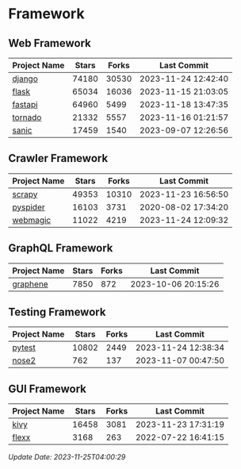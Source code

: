 # Framework

## Web Framework
| Project Name | Stars | Forks | Last Commit |
| ------------ | ----- | ----- | ----------- |
| [django](https://github.com/django/django) | 74180 | 30530 | 2023-11-24 12:42:40 |
| [flask](https://github.com/pallets/flask) | 65034 | 16036 | 2023-11-15 21:03:05 |
| [fastapi](https://github.com/tiangolo/fastapi) | 64960 | 5499 | 2023-11-18 13:47:35 |
| [tornado](https://github.com/tornadoweb/tornado) | 21332 | 5557 | 2023-11-16 01:21:57 |
| [sanic](https://github.com/sanic-org/sanic) | 17459 | 1540 | 2023-09-07 12:26:56 |

## Crawler Framework
| Project Name | Stars | Forks | Last Commit |
| ------------ | ----- | ----- | ----------- |
| [scrapy](https://github.com/scrapy/scrapy) | 49353 | 10310 | 2023-11-23 16:56:50 |
| [pyspider](https://github.com/binux/pyspider) | 16103 | 3731 | 2020-08-02 17:34:20 |
| [webmagic](https://github.com/code4craft/webmagic) | 11022 | 4219 | 2023-11-24 12:09:32 |

## GraphQL Framework
| Project Name | Stars | Forks | Last Commit |
| ------------ | ----- | ----- | ----------- |
| [graphene](https://github.com/graphql-python/graphene) | 7850 | 872 | 2023-10-06 20:15:26 |

## Testing Framework
| Project Name | Stars | Forks | Last Commit |
| ------------ | ----- | ----- | ----------- |
| [pytest](https://github.com/pytest-dev/pytest) | 10802 | 2449 | 2023-11-24 12:38:34 |
| [nose2](https://github.com/nose-devs/nose2) | 762 | 137 | 2023-11-07 00:47:50 |

## GUI Framework
| Project Name | Stars | Forks | Last Commit |
| ------------ | ----- | ----- | ----------- |
| [kivy](https://github.com/kivy/kivy) | 16458 | 3081 | 2023-11-23 17:31:19 |
| [flexx](https://github.com/flexxui/flexx) | 3168 | 263 | 2022-07-22 16:41:15 |

*Update Date: 2023-11-25T04:00:29*